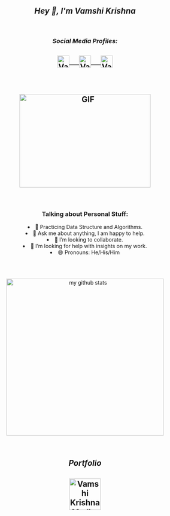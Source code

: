 
<h2 align="center"><i> Hey 👋, I'm Vamshi Krishna</i></h2>
<br>


<h3 align="center"><i>Social Media Profiles: </i></h3>
<h2 align="center">
  <a href="https://www.linkedin.com/in/Vamshi0104">
<img align="center" alt="Vamshi Krishna Madhavan's LinkedIn" width="32px" src="https://img.icons8.com/color/48/000000/linkedin--v1.png" />&emsp;
</a>
<a href="https://twitter.com/Vamshi0104">
  <img align="center" alt="Vamshi Krishna Madhavan | Twitter" width="32px"  src="https://img.icons8.com/color/48/000000/twitter--v1.png"/>&emsp;
</a>
<a href="https://www.instagram.com/mvk_0104">
  <img align="center" alt="Vamshi Krishna Madhavan | Instagran" width="32px"  src="https://img.icons8.com/fluency/48/000000/instagram-new.png"/>
</a>
  
<br/><br/>
<img align="center" height="250" width="350" alt="GIF" src="https://miro.medium.com/max/1360/1*IRGHmiGsa16stedQvIaZfw.gif" />
  </h2>
<br>
<h3 align="center">Talking about Personal Stuff:</h3>
  <p style="text-align: center;">
<li align="center">🌱 Practicing Data Structure and Algorithms.</li>
<li align="center"> 💬 Ask me about anything, I am happy to help.</li>
<li align="center"> 👯 I’m looking to collaborate.</li>
<li align="center"> 🤔  I’m looking for help with insights on my work.</li>
<li align="center"> 😄 Pronouns: He/His/Him</li>
</p>
<br><br>

<a align="center" href="https://github.com/Vamshi0104">
    <p align="center">
    <img src="https://github-readme-stats.vercel.app/api?username=Vamshi0104&show_icons=true&theme=tokyonight" alt="my github stats" width="420"/>
    </p>
</a>

<br>
<h2 align="center"><i>Portfolio</i></h2>
  <h2 align="center">
<a href="https://vamshi0104.github.io/imVamshi/">
  <img style="text-align:center" alt="Vamshi Krishna Madhavan | Portfolio" width="84px" src="https://img.icons8.com/color/48/000000/github--v1.png" />
</a></h2><br><br>
